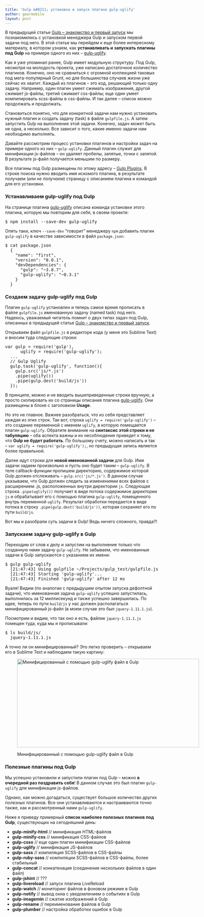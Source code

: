 ```yaml
---
title: 'Gulp &#8211; установка и запуск плагина gulp-uglify'
author: gearmobile
layout: post
---
```

В предыдущей статье [Gulp &#8211; знакомство и первый запуск][1] мы познакомились с установкой менеджера Gulp и запуском первой задачи под него. В этой статье мы перейдем к еще более интересному материалу, в котором узнаем, как **устанавливать и запускать плагины под Gulp** на примере одного из них &#8211; [gulp-uglify][2].

Как я уже упоминал ранее, Gulp имеет модульную структуру. Под Gulp, несмотря на молодость проекта, уже написано достаточное количество плагинов. Конечно, оно не сравниться с огромной коллекцией таковых под мега-популярный Grunt, но для большинства случаев жизни уже сейчас их хватит. Каждый из плагинов &#8211; это код, решающий только одну задачу. Например, один плагин умеет сжимать изображения, другой сжимает js-файлы, третий сжимает css-файлы; еще один умеет компилировать scss-файлы в css-файлы. И так далее &#8211; список можно продолжать и продолжать.

Становиться понятно, что для конкретной задачи нам нужно установить нужный плагин и создать задачу (task) в файле `gulpfile.js`. А затем запустить Gulp на выполнение этой задачи. Конечно, задач может быть не одна, а несколько. Все зависит о того, какие именно задачи нам необходимо выполнять.

Давайте рассмотрим процесс установки плагинов и настройки задач на примере одного из них &#8211; `gulp-uglify`. Данный плагин служит для минификации js-файлов &#8211; он удаляет пробелы, запятые, точки с запятой. В результате js-файл получается меньшим по размеру.

Все плагины под Gulp размещены по этому адресу &#8211; [Gulp Plugins][3]. В строке поиска нужно вводить имя искомого плагина, в результате получаем (*или не получаем*) страницу с описанием плагина и командой для его установки.

### Устанавливаем gulp-uglify под Gulp

На странице плагина [gulp-uglify][2] описана команда установки этого плагина, которую мы повторим для себя, в своем проекте:

<pre>$ npm install --save-dev gulp-uglify
</pre>

Опять таки, ключ `--save-dev` &#8220;говорит&#8221; менеджеру `npm` добавить плагин `gulp-uglify` в качестве зависимости в файл `package.json`:

<pre>$ cat package.json
  {
    "name": "first",
    "version": "0.0.1",
    "devDependencies": {
      "gulp": "~3.8.7",
      "gulp-uglify": "~0.3.1"
    }
  }
</pre>

### Создаем задачу gulp-uglify под Gulp

Плагин `gulp-uglify` установлен и теперь самое время прописать в файле `gulpfile.js` именованную задачу (named task) под него. Надеюсь, уважаемый читатель помнит о двух типах задач под Gulp, описанных в предыдущей статье [Gulp &#8211; знакомство и первый запуск][1].

Открываем файл `gulpfile.js` в редакторе кода (у меня это Sublime Text) и вносим туда следующие строки:

<pre>var gulp = require('gulp'),
      uglify = require('gulp-uglify');
  ...
  // Gulp Uglify
  gulp.task('gulp-uglify', function(){
    gulp.src('js/*.js')
    .pipe(uglify())
    .pipe(gulp.dest('build/js'))
  });
</pre>

В принципе, можно и не вводить вышеприведенные строки вручную, а просто скопировать их со страницы описания плагина [gulp-uglify][2]. Они размещены в блоке с заголовком **Usage**.

Но это не главное. Важнее разобраться, что из себя представляет каждая из этих строк. Так вот, строка `uglify = require('gulp-uglify')` &#8211; это создание переменной с именем `uglify`, в которую помещается плагин `gulp-uglify`. Обратите внимание на **синтаксис этой строки и ее табуляцию** &#8211; оба аспекта важны и их несоблюдение приведет к тому, что **Gulp не будет работать**. По большому счету, можно написать и так &#8211; `var uglify = require('gulp-uglify');`, но предыдущая запись является более правильной.

Далее идут строки для **новой именованной задачи** для Gulp. Имя задачи задаем произвольно и пусть оно будет таким &#8211; `gulp-uglify`. В теле callback-функции пропишем директорию, содержимое которой Gulp должен отслеживать &#8211; `gulp.src('js/*.js')`. В данном случае указываем, что Gulp должен следить за изменениями всех файлов с расширением .js, расположенных внутри директории `js`. Следующая строка `.pipe(uglify())` получает в виде потока содержимое директории `js` и обрабатывает его с помощью плагина `gulp-uglify`, помещенного внутрь переменной `uglify`. Результат обработки передается в виде потока в строку `.pipe(gulp.dest('build/js'))`, которая сохраняет его по пути `build/js`.

Вот мы и разобрали суть задачи в Gulp! Ведь ничего сложного, правда?!

### Запускаем задачу gulp-uglify в Gulp

Переходим от слов к делу и запустим на выполнение только что созданную нами задачу `gulp-uglify`. Не забываем, что именованные задачи в Gulp запускаются с указанием их имени:

<pre>$ gulp gulp-uglify
  [21:47:43] Using gulpfile ~/Projects/gulp_test/gulpfile.js
  [21:47:43] Starting 'gulp-uglify'...
  [21:47:43] Finished 'gulp-uglify' after 12 ms
</pre>

Вуаля! Видим (по аналогии с предыдушим опытом запуска дефолтной задачи), что именованная задача `gulp-uglify` успешно запустилась, выполнилась за 12 миллисекунд и также успешно завершилась. По идее, теперь по пути `build/js` у нас должен располагаться минифицированный js-файл (в моем случае это был `jquery-1.11.1.js`).

Посмотрим и видим, что так оно и есть, файлик `jquery-1.11.1.js` помещен туда, куда мы и прописывали:

<pre>$ ls build/js/
  jquery-1.11.1.js
</pre>

А точно ли он минифицированный? Это легко проверить &#8211; открываем его в Sublime Text и наблюдаем такую картину:<figure id="attachment_1604" style="width: 600px;" class="wp-caption aligncenter">

[<img src="http://localhost:7788/third/wp-content/uploads/2014/08/gulp_gulp_uglify-600x291.png" alt="Минифицированный с помощью gulp-uglify файл в Gulp" width="600" height="291" class="size-medium wp-image-1604" />][4]<figcaption class="wp-caption-text">Минифицированный с помощью gulp-uglify файл в Gulp</figcaption></figure> 

### Полезные плагины под Gulp

Мы успешно установили и запустили плагин под Gulp &#8211; можно **в очередной раз поздравить себя**! В данном случае это был плагин `gulp-uglify` для минификации js-файлов.

Однако, как можно догадаться, существует большое количество других полезных плагинов. Все они устанавливаются и настраиваются точно также, как и рассмотренный нами `gulp-uglify`.

Ниже я приведу примерный **список наиболее полезных плагинов под Gulp**, существующих на сегодняшний день:

  * **gulp-minify-html** // минификация HTML-файлов
  * **gulp-minify-css** // минификация CSS-файлов
  * **gulp-csso** // еще один плагин минификации CSS-файлов
  * **gulp-uglify** // минификация JS-файлов
  * **gulp-sass** // компиляция SCSS-файлов в CSS-файлы
  * **gulp-ruby-sass** // компиляции SCSS-файлов в CSS-файлы, более стабильный
  * **gulp-concat** // конкатенация (соединение нескольких файлов в один файл)
  * **gulp-jshint** // ???
  * **gulp-livereload** // запуск плагина LiveReload
  * **gulp-watch** // мониторинг файлов в фоновом режиме в Gulp
  * **gulp-notify** // вывод окна с уведомлением о событиях в Gulp
  * **gulp-imagemin** // сжатие изображений в Gulp
  * **gulp-rename** // переименование файлов в Gulp
  * **gulp-plumber** // настройка обработки ошибок в Gulp

 [1]: http://localhost:7788/third/?p=1588 "Gulp - знакомство и первый запуск"
 [2]: https://www.npmjs.org/package/gulp-uglify/ "gulp-uglify"
 [3]: http://gulpjs.com/plugins/ "Gulp Plugins"
 [4]: http://localhost:7788/third/wp-content/uploads/2014/08/gulp_gulp_uglify.png
